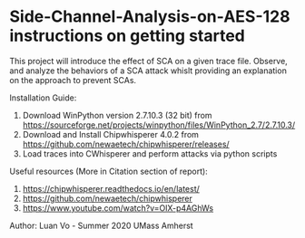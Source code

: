 # Side-Channel-Analysis-on-AES-128 instructions on getting started 

This project will introduce the effect of SCA on a given trace file. Observe, and analyze the behaviors of a SCA attack whislt providing an explanation on the approach to prevent SCAs.

Installation Guide:
1. Download WinPython version 2.7.10.3 (32 bit) from https://sourceforge.net/projects/winpython/files/WinPython_2.7/2.7.10.3/ 
2. Download and Install Chipwhisperer 4.0.2 from https://github.com/newaetech/chipwhisperer/releases/
3. Load traces into CWhisperer and perform attacks via python scripts

Useful resources (More in Citation section of report): 
1. https://chipwhisperer.readthedocs.io/en/latest/ 
2. https://github.com/newaetech/chipwhisperer 
3. https://www.youtube.com/watch?v=OlX-p4AGhWs

Author: Luan Vo - Summer 2020 UMass Amherst
